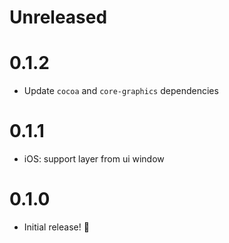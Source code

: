 # Unreleased

# 0.1.2
- Update `cocoa` and `core-graphics` dependencies

# 0.1.1
- iOS: support layer from ui window

# 0.1.0
- Initial release! 🎉
